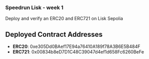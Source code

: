 ### Speedrun Lisk - week 1

Deploy and verify an ERC20 and ERC721 on Lisk Sepolia

## Deployed Contract Addresses

-   **ERC20**: 0xe305Dd0BAef17E94a76410A189f78A3B6E5B484F
-   **ERC721**: 0x00834b8eD7D1C48C39047d4ef1d658Fc6260BeFe
